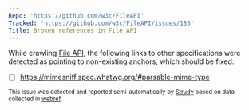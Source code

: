 ```yaml
---
Repo: 'https://github.com/w3c/FileAPI'
Tracked: 'https://github.com/w3c/FileAPI/issues/185'
Title: Broken references in File API
---
```


While crawling [File API](https://w3c.github.io/FileAPI/), the following links to other specifications were detected as pointing to non-existing anchors, which should be fixed:
* [ ] https://mimesniff.spec.whatwg.org/#parsable-mime-type

<sub>This issue was detected and reported semi-automatically by [Strudy](https://github.com/w3c/strudy/) based on data collected in [webref](https://github.com/w3c/webref/).</sub>
